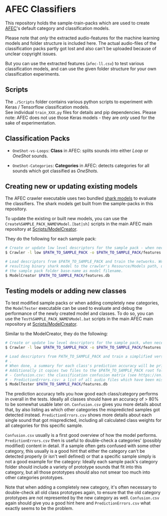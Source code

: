 # AFEC Classifiers

This repository holds the sample-train-packs which are used to create [AFEC](https://git.github.com/emuell/afec)'s default category and classification models. 

Please note that *only* the extracted audio-features for the machine learning models and folder structure is included here. The actual audio-files of the classification packs partly got lost and also can't be uploaded because of unclear copyright issues.

But you can use the extracted features (`afec-ll.csv`) to test various classification models, and can use the given folder structure for your own classification experiments.

## Scripts

The `./Scripts` folder contains various python scripts to experiment with Keras / Tensorflow classification models.<br/> 
See individual `train_XXX.py` files for details and pip dependencies. Please note: AFEC does not use those Keras models - they are *only* used for the sake of experimentation. 

## Classification Packs

* `OneShot-vs-Loops`: 
__Class__ in AFEC: splits sounds into either _Loop_ or _OneShot_ sounds.

* `OneShot-Categories`: 
__Categories__ in AFEC: detects categories for all sounds which got classified as _OneShots_.


## Creating new or updating existing models

The AFEC crawler executable uses two bundled [shark models](https://git.github.com/emuell/afec/master/Source/Classification/Export/ClassificationModel.h) to evaluate the classifiers. The shark models get built from the sample-packs in this repository.

To update the existing or built new models, you can use the `Create%SAMPLE_PACK_NAME%Model.[bat|sh]` scripts in the main AFEC main repository at [Scripts/ModelCreator](https://git.github.com/emuell/afec/master/Scripts/ModelCreator).

They do the following for each sample pack:

```bash
# Create or update low level descriptors for the sample pack - when necessary.
$ Crawler -l low $PATH_TO_SAMPLE_PACK -o $PATH_TO_SAMPLE_PACK/features.db

# Load descriptors from $PATH_TO_SAMPLE_PACK and train the networks. Write 
# resulting binary shark model to the crawler's Resource/Models path, using
# the sample pack folder base-name as model filename.
$ ModelCreator $PATH_TO_SAMPLE_PACK/features.db 
```

## Testing models or adding new classes 

To test modified sample packs or when adding completely new categories, the `ModelTester` executable can be used to evaluate and debug the performance of the newly created model and classes. To do so, you can use the `Test%SAMPLE_PACK_NAME%Model.bat` scripts in the main AFEC main repository at [Scripts/ModelCreator](https://git.github.com/emuell/afec/master/Scripts/ModelCreator).

Similar to the ModelCreator, they do the following:

```bash
# Create or update low level descriptors for the sample pack, when necessary.
$ Crawler -l low $PATH_TO_SAMPLE_PACK -o $PATH_TO_SAMPLE_PACK/features.db

# Load descriptors from PATH_TO_SAMPLE_PACK and train a simplified version of the model
# .
# When done, a summary for each class's prediction accuracy will be printed to the console. 
# Additionally it copies two files to the $PATH_TO_SAMPLE_PACK root folder:
# - Confusion.csv: the classification confusion matrix (see https://en.wikipedia.org/wiki/Confusion_matrix)
# - PredictionErrors.csv: a list of all audio files which have been mispredicted
$ ModelTester $PATH_TO_SAMPLE_PACK/features.db 
```

The prediction accuracy tells you how good each class/category performs in overall in the tests. Ideally all classes should have an accuracy of > 80% to be somewhat usable later on. 
`Confusion.csv` gives you more details about that, by also listing as which other categories the mispredicted samples got detected instead. 
`PredictionErrors.csv` shows more details about each single sound that got mispredicted, including all calculated class weights for all categories for this specific sample. 

`Confusion.csv` usually is a first good overview of how the model performs. `PredictionErrors.csv` then is useful to double-check a categories' (possibly modified) content in detail. If a sample often gets confused with some other category, this usually is a good hint that either the category can't be detected properly (ir isn't well defined) or that a specific sample simply is not a good example for the category: 
Ideally each sample pack's category folder should include a variety of prototype sounds that fit into this category, but all those prototypes should also not smear too much into other categories prototypes.

Note that when adding a completely new category, it's often necessary to double-check all old class prototypes again, to ensure that the old category prototypes are not represented by the new category as well. `Confusion.csv` again should give you a good hint here and `PredictionErrors.csv` what exactly seems to be the problem.
